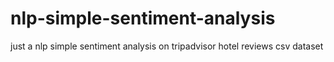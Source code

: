 # nlp-simple-sentiment-analysis
just a nlp simple sentiment analysis on tripadvisor hotel reviews csv dataset
